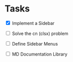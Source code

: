 # Tasks
<input type="checkbox" checked> Implement a Sidebar

<input type="checkbox"> Solve the cn (clsx) problem

<input type="checkbox"> Define Sidebar Menus

<input type="checkbox"> MD Documentation Library



